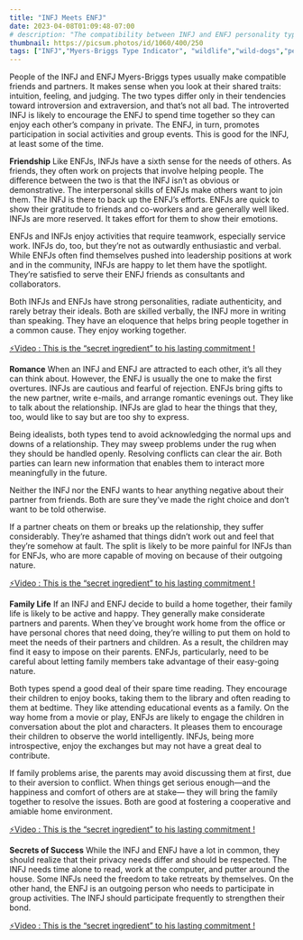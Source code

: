 ```yaml
---
title: "INFJ Meets ENFJ"
date: 2023-04-08T01:09:48-07:00
# description: "The compatibility between INFJ and ENFJ personality types"
thumbnail: https://picsum.photos/id/1060/400/250
tags: ["INFJ","Myers-Briggs Type Indicator", "wildlife","wild-dogs","pets","animal-welfare"]
---
```



<!-- This is **bold** text, and this is *emphasized* text.

Visit the [Hugo](https://gohugo.io) website! -->

<!-- https://beaconstreetusa.com/wp/infj-meets-enfj/ -->


People of the INFJ and ENFJ Myers-Briggs types usually make compatible friends and partners. It makes sense when you look at their shared traits: intuition, feeling, and judging. The two types differ only in their tendencies toward introversion and extraversion, and that’s not all bad. The introverted INFJ is likely to encourage the ENFJ to spend time together so they can enjoy each other’s company in private. The ENFJ, in turn, promotes participation in social activities and group events. This is good for the INFJ, at least some of the time.

**Friendship**
Like ENFJs, INFJs have a sixth sense for the needs of others. As friends, they often work on projects that involve helping people. The difference between the two is that the INFJ isn’t as obvious or demonstrative. The interpersonal skills of ENFJs make others want to join them. The INFJ is there to back up the ENFJ’s efforts. ENFJs are quick to show their gratitude to friends and co-workers and are generally well liked. INFJs are more reserved. It takes effort for them to show their emotions.

ENFJs and INFJs enjoy activities that require teamwork, especially service work. INFJs do, too, but they’re not as outwardly enthusiastic and verbal. While ENFJs often find themselves pushed into leadership positions at work and in the community, INFJs are happy to let them have the spotlight. They’re satisfied to serve their ENFJ friends as consultants and collaborators.

Both INFJs and ENFJs have strong personalities, radiate authenticity, and rarely betray their ideals. Both are skilled verbally, the INFJ more in writing than speaking. They have an eloquence that helps bring people together in a common cause. They enjoy working together.

<p><a id="aflink" href="https://hop.clickbank.net/?affiliate=klayu&vendor=hissecret&lp=0" class="one" target="_blank" title="⚡Video : This is the “secret ingredient” to his lasting commitment !">⚡Video : This is the “secret ingredient” to his lasting commitment !</a></p>

**Romance**
When an INFJ and ENFJ are attracted to each other, it’s all they can think about. However, the ENFJ is usually the one to make the first overtures. INFJs are cautious and fearful of rejection. ENFJs bring gifts to the new partner, write e-mails, and arrange romantic evenings out. They like to talk about the relationship. INFJs are glad to hear the things that they, too, would like to say but are too shy to express.

Being idealists, both types tend to avoid acknowledging the normal ups and downs of a relationship. They may sweep problems under the rug when they should be handled openly. Resolving conflicts can clear the air. Both parties can learn new information that enables them to interact more meaningfully in the future.

Neither the INFJ nor the ENFJ wants to hear anything negative about their partner from friends. Both are sure they’ve made the right choice and don’t want to be told otherwise.

If a partner cheats on them or breaks up the relationship, they suffer considerably. They’re ashamed that things didn’t work out and feel that they’re somehow at fault. The split is likely to be more painful for INFJs than for ENFJs, who are more capable of moving on because of their outgoing nature.

<p><a id="aflink" href="https://hop.clickbank.net/?affiliate=klayu&vendor=hissecret&lp=0" class="one" target="_blank" title="⚡Video : This is the “secret ingredient” to his lasting commitment !">⚡Video : This is the “secret ingredient” to his lasting commitment !</a></p>

**Family Life**
If an INFJ and ENFJ decide to build a home together, their family life is likely to be active and happy. They generally make considerate partners and parents. When they’ve brought work home from the office or have personal chores that need doing, they’re willing to put them on hold to meet the needs of their partners and children. As a result, the children may find it easy to impose on their parents. ENFJs, particularly, need to be careful about letting family members take advantage of their easy-going nature.

Both types spend a good deal of their spare time reading. They encourage their children to enjoy books, taking them to the library and often reading to them at bedtime. They like attending educational events as a family. On the way home from a movie or play, ENFJs are likely to engage the children in conversation about the plot and characters. It pleases them to encourage their children to observe the world intelligently. INFJs, being more introspective, enjoy the exchanges but may not have a great deal to contribute.

If family problems arise, the parents may avoid discussing them at first, due to their aversion to conflict. When things get serious enough—and the happiness and comfort of others are at stake— they will bring the family together to resolve the issues. Both are good at fostering a cooperative and amiable home environment.

<p><a id="aflink" href="https://hop.clickbank.net/?affiliate=klayu&vendor=hissecret&lp=0" class="one" target="_blank" title="⚡Video : This is the “secret ingredient” to his lasting commitment !">⚡Video : This is the “secret ingredient” to his lasting commitment !</a></p>

**Secrets of Success**
While the INFJ and ENFJ have a lot in common, they should realize that their privacy needs differ and should be respected. The INFJ needs time alone to read, work at the computer, and putter around the house. Some INFJs need the freedom to take retreats by themselves. On the other hand, the ENFJ is an outgoing person who needs to participate in group activities. The INFJ should participate frequently to strengthen their bond.

<p><a id="aflink" href="https://hop.clickbank.net/?affiliate=klayu&vendor=hissecret&lp=0" class="one" target="_blank" title="⚡Video : This is the “secret ingredient” to his lasting commitment !">⚡Video : This is the “secret ingredient” to his lasting commitment !</a></p>